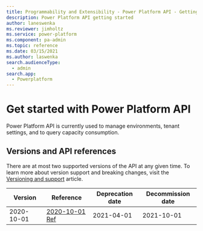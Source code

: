 ```yaml
---
title: Programmability and Extensibility - Power Platform API - Getting started | Microsoft Docs
description: Power Platform API getting started
author: laneswenka
ms.reviewer: jimholtz
ms.service: power-platform
ms.component: pa-admin
ms.topic: reference
ms.date: 03/15/2021
ms.author: laswenka
search.audienceType: 
  - admin
search.app:
  - Powerplatform
---
```


# Get started with Power Platform API
Power Platform API is currently used to manage environments, tenant settings, and to query capacity consumption. 

## Versions and API references
There are at most two supported versions of the API at any given time.  To learn more about version support and breaking changes, visit the [Versioning and support](programmability-versioning-support.md) article.  

| Version | Reference | Deprecation date | Decommission date
| --- | --- | --- | --- |
| 2020-10-01 | [2020-10-01 Ref](api/2020-10-01/environments/list-environments.md) | 2021-04-01 | 2021-10-01 |